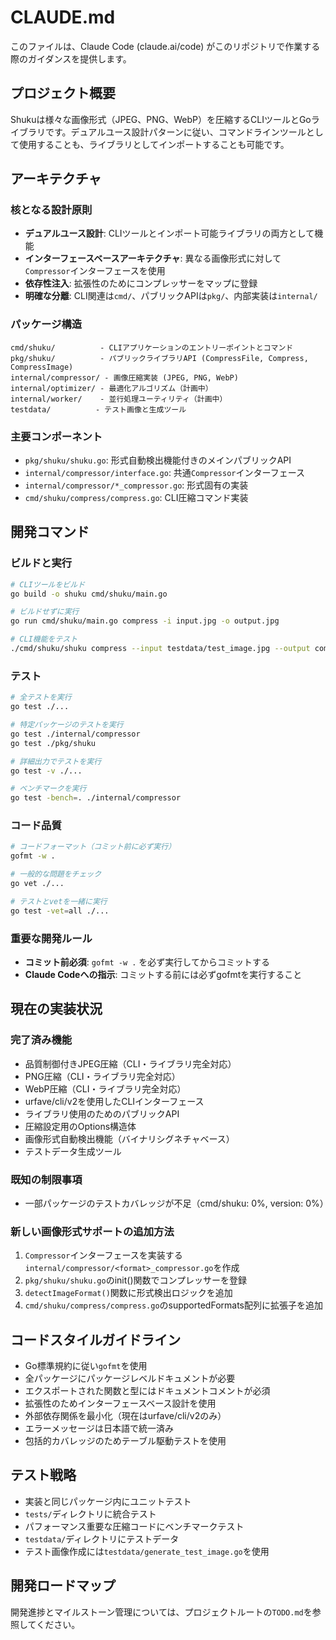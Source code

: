 # CLAUDE.md

このファイルは、Claude Code (claude.ai/code) がこのリポジトリで作業する際のガイダンスを提供します。

## プロジェクト概要

Shukuは様々な画像形式（JPEG、PNG、WebP）を圧縮するCLIツールとGoライブラリです。デュアルユース設計パターンに従い、コマンドラインツールとして使用することも、ライブラリとしてインポートすることも可能です。

## アーキテクチャ

### 核となる設計原則
- **デュアルユース設計**: CLIツールとインポート可能ライブラリの両方として機能
- **インターフェースベースアーキテクチャ**: 異なる画像形式に対して`Compressor`インターフェースを使用
- **依存性注入**: 拡張性のためにコンプレッサーをマップに登録
- **明確な分離**: CLI関連は`cmd/`、パブリックAPIは`pkg/`、内部実装は`internal/`

### パッケージ構造
```
cmd/shuku/          - CLIアプリケーションのエントリーポイントとコマンド
pkg/shuku/          - パブリックライブラリAPI (CompressFile, Compress, CompressImage)
internal/compressor/ - 画像圧縮実装 (JPEG, PNG, WebP)
internal/optimizer/ - 最適化アルゴリズム（計画中）
internal/worker/    - 並行処理ユーティリティ（計画中）
testdata/          - テスト画像と生成ツール
```

### 主要コンポーネント
- `pkg/shuku/shuku.go`: 形式自動検出機能付きのメインパブリックAPI
- `internal/compressor/interface.go`: 共通`Compressor`インターフェース
- `internal/compressor/*_compressor.go`: 形式固有の実装
- `cmd/shuku/compress/compress.go`: CLI圧縮コマンド実装

## 開発コマンド

### ビルドと実行
```bash
# CLIツールをビルド
go build -o shuku cmd/shuku/main.go

# ビルドせずに実行
go run cmd/shuku/main.go compress -i input.jpg -o output.jpg

# CLI機能をテスト
./cmd/shuku/shuku compress --input testdata/test_image.jpg --output compressed.jpg
```

### テスト
```bash
# 全テストを実行
go test ./...

# 特定パッケージのテストを実行
go test ./internal/compressor
go test ./pkg/shuku

# 詳細出力でテストを実行
go test -v ./...

# ベンチマークを実行
go test -bench=. ./internal/compressor
```

### コード品質
```bash
# コードフォーマット（コミット前に必ず実行）
gofmt -w .

# 一般的な問題をチェック
go vet ./...

# テストとvetを一緒に実行
go test -vet=all ./...
```

### 重要な開発ルール
- **コミット前必須**: `gofmt -w .` を必ず実行してからコミットする
- **Claude Codeへの指示**: コミットする前には必ずgofmtを実行すること

## 現在の実装状況

### 完了済み機能
- 品質制御付きJPEG圧縮（CLI・ライブラリ完全対応）
- PNG圧縮（CLI・ライブラリ完全対応）
- WebP圧縮（CLI・ライブラリ完全対応）
- urfave/cli/v2を使用したCLIインターフェース
- ライブラリ使用のためのパブリックAPI
- 圧縮設定用のOptions構造体
- 画像形式自動検出機能（バイナリシグネチャベース）
- テストデータ生成ツール

### 既知の制限事項
- 一部パッケージのテストカバレッジが不足（cmd/shuku: 0%, version: 0%）

### 新しい画像形式サポートの追加方法
1. `Compressor`インターフェースを実装する`internal/compressor/<format>_compressor.go`を作成
2. `pkg/shuku/shuku.go`のinit()関数でコンプレッサーを登録
3. `detectImageFormat()`関数に形式検出ロジックを追加
4. `cmd/shuku/compress/compress.go`のsupportedFormats配列に拡張子を追加

## コードスタイルガイドライン

- Go標準規約に従い`gofmt`を使用
- 全パッケージにパッケージレベルドキュメントが必要
- エクスポートされた関数と型にはドキュメントコメントが必須
- 拡張性のためインターフェースベース設計を使用
- 外部依存関係を最小化（現在はurfave/cli/v2のみ）
- エラーメッセージは日本語で統一済み
- 包括的カバレッジのためテーブル駆動テストを使用

## テスト戦略

- 実装と同じパッケージ内にユニットテスト
- `tests/`ディレクトリに統合テスト
- パフォーマンス重要な圧縮コードにベンチマークテスト
- `testdata/`ディレクトリにテストデータ
- テスト画像作成には`testdata/generate_test_image.go`を使用

## 開発ロードマップ

開発進捗とマイルストーン管理については、プロジェクトルートの`TODO.md`を参照してください。
